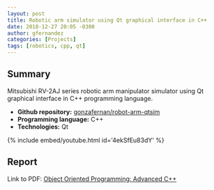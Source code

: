 ```yaml
---
layout: post
title: Robotic arm simulator using Qt graphical interface in C++
date: 2018-12-27 20:05 -0300
author: gfernandez
categories: [Projects]
tags: [robotics, cpp, qt]
---
```


## Summary

Mitsubishi RV-2AJ series robotic arm manipulator simulator using Qt graphical interface in C++ programming language.

- **Github repository:** [gonzafernan/robot-arm-qtsim](https://github.com/gonzafernan/robot-arm-qtsim)
- **Programming language:** C++
- **Technologies:** Qt

{% include embed/youtube.html id='4ekSfEu83dY' %}

## Report

Link to PDF: [Object Oriented Programming: Advanced C++](https://github.com/gonzafernan/robot-arm-qtsim/blob/master/docs/informe.pdf)

<center> 
    <object data="/assets/pdf/robotarm_qt_sim-report.pdf"
            width="100%"
            height="700"> 
    </object> 
</center>
